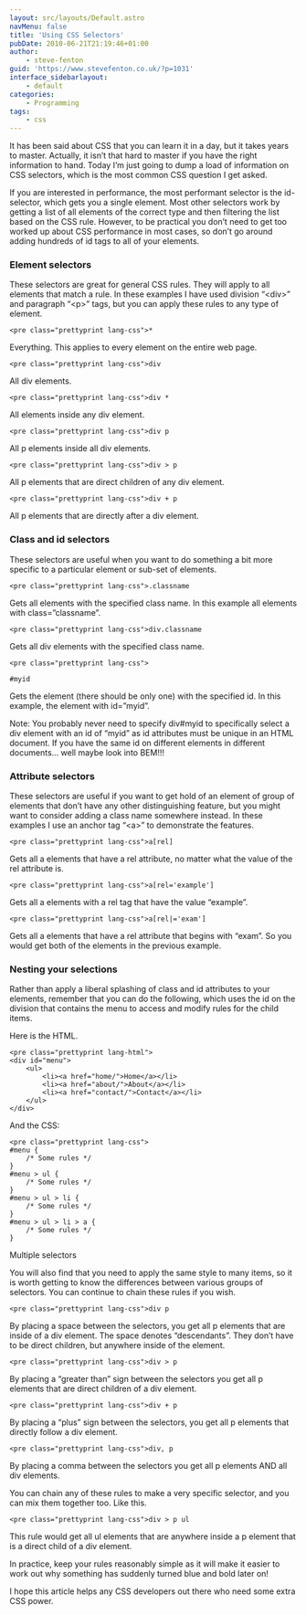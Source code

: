 ```yaml
---
layout: src/layouts/Default.astro
navMenu: false
title: 'Using CSS Selectors'
pubDate: 2010-06-21T21:19:46+01:00
author:
    - steve-fenton
guid: 'https://www.stevefenton.co.uk/?p=1031'
interface_sidebarlayout:
    - default
categories:
    - Programming
tags:
    - css
---
```


It has been said about CSS that you can learn it in a day, but it takes years to master. Actually, it isn’t that hard to master if you have the right information to hand. Today I’m just going to dump a load of information on CSS selectors, which is the most common CSS question I get asked.

If you are interested in performance, the most performant selector is the id-selector, which gets you a single element. Most other selectors work by getting a list of all elements of the correct type and then filtering the list based on the CSS rule. However, to be practical you don’t need to get too worked up about CSS performance in most cases, so don’t go around adding hundreds of id tags to all of your elements.

### Element selectors

These selectors are great for general CSS rules. They will apply to all elements that match a rule. In these examples I have used division “&lt;div&gt;” and paragraph “&lt;p&gt;” tags, but you can apply these rules to any type of element.

```
<pre class="prettyprint lang-css">*
```
Everything. This applies to every element on the entire web page.

```
<pre class="prettyprint lang-css">div
```
All div elements.

```
<pre class="prettyprint lang-css">div *
```
All elements inside any div element.

```
<pre class="prettyprint lang-css">div p
```
All p elements inside all div elements.

```
<pre class="prettyprint lang-css">div > p
```
All p elements that are direct children of any div element.

```
<pre class="prettyprint lang-css">div + p
```
All p elements that are directly after a div element.

### Class and id selectors

These selectors are useful when you want to do something a bit more specific to a particular element or sub-set of elements.

```
<pre class="prettyprint lang-css">.classname
```
Gets all elements with the specified class name. In this example all elements with class=”classname”.

```
<pre class="prettyprint lang-css">div.classname
```
Gets all div elements with the specified class name.

```
<pre class="prettyprint lang-css">

#myid
```
Gets the element (there should be only one) with the specified id. In this example, the element with id=”myid”.

Note: You probably never need to specify div#myid to specifically select a div element with an id of “myid” as id attributes must be unique in an HTML document. If you have the same id on different elements in different documents… well maybe look into BEM!!!

### Attribute selectors

These selectors are useful if you want to get hold of an element of group of elements that don’t have any other distinguishing feature, but you might want to consider adding a class name somewhere instead. In these examples I use an anchor tag “&lt;a&gt;” to demonstrate the features.

```
<pre class="prettyprint lang-css">a[rel]
```
Gets all a elements that have a rel attribute, no matter what the value of the rel attribute is.

```
<pre class="prettyprint lang-css">a[rel='example']
```
Gets all a elements with a rel tag that have the value “example”.

```
<pre class="prettyprint lang-css">a[rel|='exam']
```
Gets all a elements that have a rel attribute that begins with “exam”. So you would get both of the elements in the previous example.

### Nesting your selections

Rather than apply a liberal splashing of class and id attributes to your elements, remember that you can do the following, which uses the id on the division that contains the menu to access and modify rules for the child items.

Here is the HTML.

```
<pre class="prettyprint lang-html">
<div id="menu">
    <ul>
        <li><a href="home/">Home</a></li>
        <li><a href="about/">About</a></li>
        <li><a href="contact/">Contact</a></li>
    </ul>
</div>
```
And the CSS:

```
<pre class="prettyprint lang-css">
#menu {
    /* Some rules */
}
#menu > ul {
    /* Some rules */
}
#menu > ul > li {
    /* Some rules */
}
#menu > ul > li > a {
    /* Some rules */
}
```
Multiple selectors

You will also find that you need to apply the same style to many items, so it is worth getting to know the differences between various groups of selectors. You can continue to chain these rules if you wish.

```
<pre class="prettyprint lang-css">div p
```
By placing a space between the selectors, you get all p elements that are inside of a div element. The space denotes “descendants”. They don’t have to be direct children, but anywhere inside of the element.

```
<pre class="prettyprint lang-css">div > p
```
By placing a “greater than” sign between the selectors you get all p elements that are direct children of a div element.

```
<pre class="prettyprint lang-css">div + p
```
By placing a “plus” sign between the selectors, you get all p elements that directly follow a div element.

```
<pre class="prettyprint lang-css">div, p
```
By placing a comma between the selectors you get all p elements AND all div elements.

You can chain any of these rules to make a very specific selector, and you can mix them together too. Like this.

```
<pre class="prettyprint lang-css">div > p ul
```
This rule would get all ul elements that are anywhere inside a p element that is a direct child of a div element.

In practice, keep your rules reasonably simple as it will make it easier to work out why something has suddenly turned blue and bold later on!

I hope this article helps any CSS developers out there who need some extra CSS power.